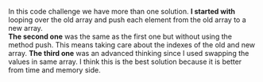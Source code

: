 In this code challenge we have more than one solution. **I started with** looping over the old array and push each element from the old array to a new array.  
**The second one** was the same as the first one but without using the method push. This means taking care about the indexes of the old and new array.
**The third one** was an advanced thinking since I used swapping the values in same array. I think this is the best solution because it is better from time and memory side.